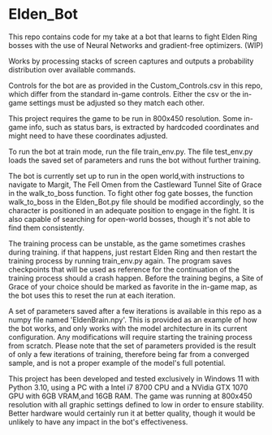 # Elden_Bot
This repo contains code for my take at a bot that learns to fight Elden Ring bosses with the use of Neural Networks and gradient-free optimizers. (WIP)

Works by processing stacks of screen captures and outputs a probability distribution over available commands. 

Controls for the bot are as provided in the Custom_Controls.csv in this repo, which differ from the standard in-game controls. Either the csv or the in-game settings must be adjusted so they match each other. 

This project requires the game to be run in 800x450 resolution. Some in-game info, such as status bars, is extracted by hardcoded coordinates and might need to have these coordinates adjusted.

To run the bot at train mode, run the file train_env.py. The file test_env.py loads the saved set of parameters and runs the bot without further training.

The bot is currently set up to run in the open world,with instructions to navigate to Margit, The Fell Omen from the Castleward Tunnel Site of Grace in the walk_to_boss function. To fight other fog gate bosses, the function walk_to_boss in the Elden_Bot.py file should be modified accordingly, so the character is positioned in an adequate position to engage in the fight. It is also capable of searching for open-world bosses, though it's not able to find them consistently. 

The training process can be unstable, as the game sometimes crashes during training. if that happens, just restart Elden Ring and then restart the training process by running train_env.py again. The program saves checkpoints that will be used as reference for the continuation of the training process should a crash happen.
Before the training begins, a Site of Grace of your choice should be marked as favorite in the in-game map, as the bot uses this to reset the run at each iteration.

A set of parameters saved after a few iterations is available in this repo as a numpy file named 'EldenBrain.npy'. This is provided as an example of how the bot works, and only works with the model architecture in its current configuration. Any modifications will require starting the training process from scratch. Please note that the set of parameters provided is the result of only a few iterations of training, therefore being far from a converged sample, and is not a proper example of the model's full potential. 

This project has been developed and tested exclusively in Windows 11 with Python 3.10, using a PC with a Intel i7 8700 CPU and a NVidia GTX 1070 GPU with 6GB VRAM,and 16GB RAM.
The game was running at 800x450 resolution with all graphic settings defined to low in order to ensure stability. Better hardware would certainly run it at better quality, though it would be unlikely to have any impact in the bot's effectiveness.
